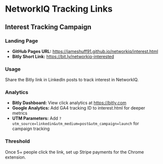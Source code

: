 # NetworkIQ Tracking Links

## Interest Tracking Campaign

### Landing Page
- **GitHub Pages URL:** https://jameshuff91.github.io/networkiq/interest.html
- **Bitly Short Link:** https://bit.ly/networkiq-interested

### Usage
Share the Bitly link in LinkedIn posts to track interest in NetworkIQ.

### Analytics
- **Bitly Dashboard:** View click analytics at https://bitly.com
- **Google Analytics:** Add GA4 tracking ID to interest.html for deeper metrics
- **UTM Parameters:** Add `?utm_source=linkedin&utm_medium=post&utm_campaign=launch` for campaign tracking

### Threshold
Once 5+ people click the link, set up Stripe payments for the Chrome extension.